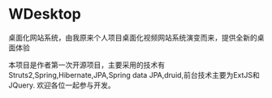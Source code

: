 WDesktop
========

桌面化网站系统，由我原来个人项目桌面化视频网站系统演变而来，提供全新的桌面体验

本项目是作者第一次开源项目，主要采用的技术有Struts2,Spring,Hibernate,JPA,Spring data JPA,druid,前台技术主要为ExtJS和JQuery.
欢迎各位一起参与开发。
